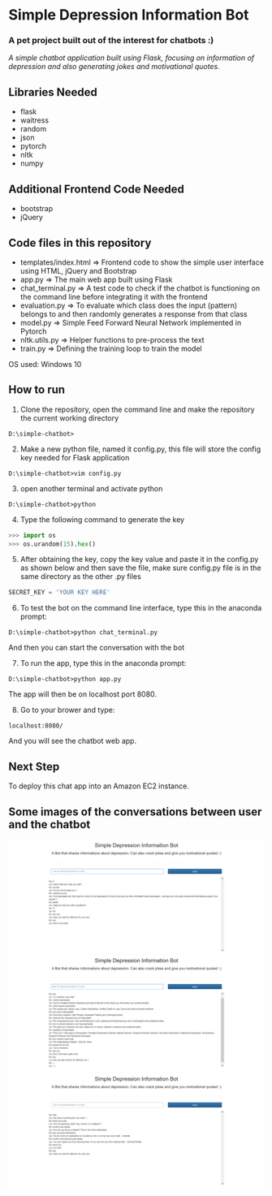 # Simple Depression Information Bot
### A pet project built out of the interest for chatbots :)
_A simple chatbot application built using Flask, focusing on information of depression and also generating jokes and motivational quotes._   
   
 ## Libraries Needed
- flask  
- waitress  
- random  
- json  
- pytorch  
- nltk  
- numpy  

## Additional Frontend Code Needed
- bootstrap  
- jQuery  
   
## Code files in this repository
- templates/index.html => Frontend code to show the simple user interface using HTML, jQuery and Bootstrap    
- app.py => The main web app built using Flask   
- chat_terminal.py => A test code to check if the chatbot is functioning on the command line before integrating it with the frontend   
- evaluation.py => To evaluate which class does the input (pattern) belongs to and then randomly generates a response from that class    
- model.py => Simple Feed Forward Neural Network implemented in Pytorch  
- nltk.utils.py => Helper functions to pre-process the text     
- train.py => Defining the training loop to train the model  

OS used: Windows 10  

## How to run
1. Clone the repository, open the command line and make the repository the current working directory   
```
D:\simple-chatbot>
```  
2. Make a new python file, named it config.py, this file will store the config key needed for Flask application  
```
D:\simple-chatbot>vim config.py
```  
3. open another terminal and activate python
```
D:\simple-chatbot>python
```   
4. Type the following command to generate the key  
```python
>>> import os
>>> os.urandom(15).hex()
```  
5. After obtaining the key, copy the key value and paste it in the config.py as shown below and then save the file, make sure config.py file is in the same directory as the other .py files
```python
SECRET_KEY = 'YOUR KEY HERE'
```  
6. To test the bot on the command line interface, type this in the anaconda prompt:
```
D:\simple-chatbot>python chat_terminal.py
```
And then you can start the conversation with the bot  
  
7. To run the app, type this in the anaconda prompt:
```
D:\simple-chatbot>python app.py
```
The app will then be on localhost port 8080.  
  
8. Go to your brower and type:
```
localhost:8080/
```
And you will see the chatbot web app.  

## Next Step
To deploy this chat app into an Amazon EC2 instance.

## Some images of the conversations between user and the chatbot   
![img1](./images/bot1.png)
![img2](./images/bot2.png)
![img3](./images/bot3.png)  
   
